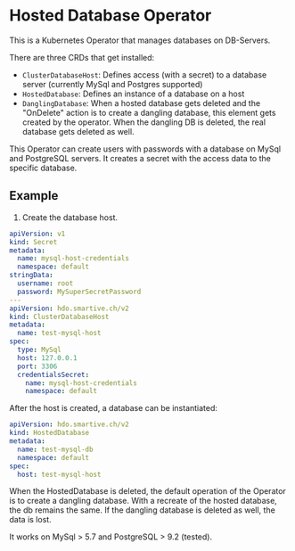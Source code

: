 # Hosted Database Operator

This is a Kubernetes Operator that manages databases on DB-Servers.

There are three CRDs that get installed:

- `ClusterDatabaseHost`: Defines access (with a secret) to a
  database server (currently MySql and Postgres supported)
- `HostedDatabase`: Defines an instance of a database
  on a host
- `DanglingDatabase`: When a hosted database gets deleted
  and the "OnDelete" action is to create a dangling database,
  this element gets created by the operator. When the dangling DB
  is deleted, the real database gets deleted as well.

This Operator can create users with passwords with a database
on MySql and PostgreSQL servers. It creates a secret with
the access data to the specific database.

## Example

1. Create the database host.

```yaml
apiVersion: v1
kind: Secret
metadata:
  name: mysql-host-credentials
  namespace: default
stringData:
  username: root
  password: MySuperSecretPassword
---
apiVersion: hdo.smartive.ch/v2
kind: ClusterDatabaseHost
metadata:
  name: test-mysql-host
spec:
  type: MySql
  host: 127.0.0.1
  port: 3306
  credentialsSecret:
    name: mysql-host-credentials
    namespace: default
```

After the host is created, a database can be instantiated:

```yaml
apiVersion: hdo.smartive.ch/v2
kind: HostedDatabase
metadata:
  name: test-mysql-db
  namespace: default
spec:
  host: test-mysql-host
```

When the HostedDatabase is deleted, the default operation of the
Operator is to create a dangling database. With a recreate of
the hosted database, the db remains the same. If the dangling database
is deleted as well, the data is lost.

It works on MySql > 5.7 and PostgreSQL > 9.2 (tested).
